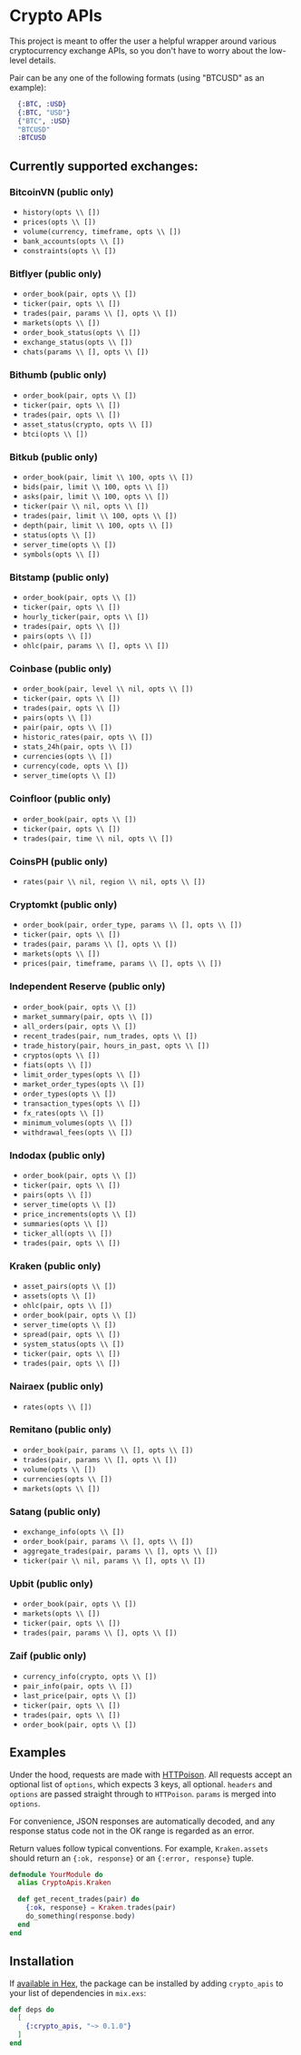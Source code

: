 # Crypto APIs

This project is meant to offer the user a helpful wrapper around various cryptocurrency exchange APIs, so you don't have to worry about the low-level details.

Pair can be any one of the following formats (using "BTCUSD" as an example):

```elixir
  {:BTC, :USD}
  {:BTC, "USD"}
  {"BTC", :USD}
  "BTCUSD"
  :BTCUSD
```

## Currently supported exchanges:

### BitcoinVN (public only)

- `history(opts \\ [])`
- `prices(opts \\ [])`
- `volume(currency, timeframe, opts \\ [])`
- `bank_accounts(opts \\ [])`
- `constraints(opts \\ [])`

### Bitflyer (public only)

- `order_book(pair, opts \\ [])`
- `ticker(pair, opts \\ [])`
- `trades(pair, params \\ [], opts \\ [])`
- `markets(opts \\ [])`
- `order_book_status(opts \\ [])`
- `exchange_status(opts \\ [])`
- `chats(params \\ [], opts \\ [])`

### Bithumb (public only)

- `order_book(pair, opts \\ [])`
- `ticker(pair, opts \\ [])`
- `trades(pair, opts \\ [])`
- `asset_status(crypto, opts \\ [])`
- `btci(opts \\ [])`

### Bitkub (public only)

- `order_book(pair, limit \\ 100, opts \\ [])`
- `bids(pair, limit \\ 100, opts \\ [])`
- `asks(pair, limit \\ 100, opts \\ [])`
- `ticker(pair \\ nil, opts \\ [])`
- `trades(pair, limit \\ 100, opts \\ [])`
- `depth(pair, limit \\ 100, opts \\ [])`
- `status(opts \\ [])`
- `server_time(opts \\ [])`
- `symbols(opts \\ [])`

### Bitstamp (public only)

- `order_book(pair, opts \\ [])`
- `ticker(pair, opts \\ [])`
- `hourly_ticker(pair, opts \\ [])`
- `trades(pair, opts \\ [])`
- `pairs(opts \\ [])`
- `ohlc(pair, params \\ [], opts \\ [])`

### Coinbase (public only)

- `order_book(pair, level \\ nil, opts \\ [])`
- `ticker(pair, opts \\ [])`
- `trades(pair, opts \\ [])`
- `pairs(opts \\ [])`
- `pair(pair, opts \\ [])`
- `historic_rates(pair, opts \\ [])`
- `stats_24h(pair, opts \\ [])`
- `currencies(opts \\ [])`
- `currency(code, opts \\ [])`
- `server_time(opts \\ [])`

### Coinfloor (public only)

- `order_book(pair, opts \\ [])`
- `ticker(pair, opts \\ [])`
- `trades(pair, time \\ nil, opts \\ [])`

### CoinsPH (public only)

- `rates(pair \\ nil, region \\ nil, opts \\ [])`

### Cryptomkt (public only)

- `order_book(pair, order_type, params \\ [], opts \\ [])`
- `ticker(pair, opts \\ [])`
- `trades(pair, params \\ [], opts \\ [])`
- `markets(opts \\ [])`
- `prices(pair, timeframe, params \\ [], opts \\ [])`

### Independent Reserve (public only)

- `order_book(pair, opts \\ [])`
- `market_summary(pair, opts \\ [])`
- `all_orders(pair, opts \\ [])`
- `recent_trades(pair, num_trades, opts \\ [])`
- `trade_history(pair, hours_in_past, opts \\ [])`
- `cryptos(opts \\ [])`
- `fiats(opts \\ [])`
- `limit_order_types(opts \\ [])`
- `market_order_types(opts \\ [])`
- `order_types(opts \\ [])`
- `transaction_types(opts \\ [])`
- `fx_rates(opts \\ [])`
- `minimum_volumes(opts \\ [])`
- `withdrawal_fees(opts \\ [])`

### Indodax (public only)

- `order_book(pair, opts \\ [])`
- `ticker(pair, opts \\ [])`
- `pairs(opts \\ [])`
- `server_time(opts \\ [])`
- `price_increments(opts \\ [])`
- `summaries(opts \\ [])`
- `ticker_all(opts \\ [])`
- `trades(pair, opts \\ [])`

### Kraken (public only)

- `asset_pairs(opts \\ [])`
- `assets(opts \\ [])`
- `ohlc(pair, opts \\ [])`
- `order_book(pair, opts \\ [])`
- `server_time(opts \\ [])`
- `spread(pair, opts \\ [])`
- `system_status(opts \\ [])`
- `ticker(pair, opts \\ [])`
- `trades(pair, opts \\ [])`

### Nairaex (public only)

- `rates(opts \\ [])`

### Remitano (public only)

- `order_book(pair, params \\ [], opts \\ [])`
- `trades(pair, params \\ [], opts \\ [])`
- `volume(opts \\ [])`
- `currencies(opts \\ [])`
- `markets(opts \\ [])`

### Satang (public only)

- `exchange_info(opts \\ [])`
- `order_book(pair, params \\ [], opts \\ [])`
- `aggregate_trades(pair, params \\ [], opts \\ [])`
- `ticker(pair \\ nil, params \\ [], opts \\ [])`

### Upbit (public only)

- `order_book(pair, opts \\ [])`
- `markets(opts \\ [])`
- `ticker(pair, opts \\ [])`
- `trades(pair, params \\ [], opts \\ [])`

### Zaif (public only)

- `currency_info(crypto, opts \\ [])`
- `pair_info(pair, opts \\ [])`
- `last_price(pair, opts \\ [])`
- `ticker(pair, opts \\ [])`
- `trades(pair, opts \\ [])`
- `order_book(pair, opts \\ [])`

## Examples

Under the hood, requests are made with [HTTPoison](https://github.com/edgurgel/httpoison). All requests accept an optional list of `options`, which expects 3 keys, all optional. `headers` and `options` are passed straight through to `HTTPoison`. `params` is merged into `options`.

For convenience, JSON responses are automatically decoded, and any response status code not in the OK range is regarded as an error.

Return values follow typical conventions. For example, `Kraken.assets` should return an `{:ok, response}` or an `{:error, response}` tuple.

```elixir
defmodule YourModule do
  alias CryptoApis.Kraken

  def get_recent_trades(pair) do
    {:ok, response} = Kraken.trades(pair)
    do_something(response.body)
  end
end
```

## Installation

If [available in Hex](https://hex.pm/docs/publish), the package can be installed
by adding `crypto_apis` to your list of dependencies in `mix.exs`:

```elixir
def deps do
  [
    {:crypto_apis, "~> 0.1.0"}
  ]
end
```
